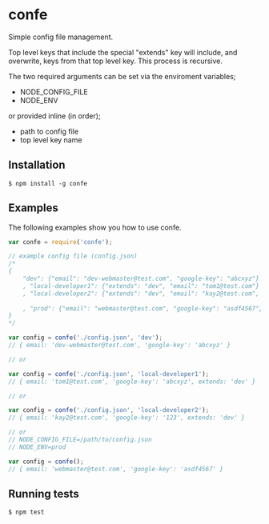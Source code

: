 confe
========

Simple config file management.

Top level keys that include the special "extends" key will include, and overwrite, keys from that top level key. This process is recursive. 

The two required arguments can be set via the enviroment variables;
 * NODE_CONFIG_FILE
 * NODE_ENV

or provided inline (in order);

 * path to config file
 * top level key name

Installation
--------

    $ npm install -g confe

Examples
--------

The following examples show you how to use confe.

```javascript
var confe = require('confe');

// example config file (config.json)
/*
{
	"dev": {"email": "dev-webmaster@test.com", "google-key": "abcxyz"}
	, "local-developer1": {"extends": "dev", "email": "tom1@test.com"}
	, "local-developer2": {"extends": "dev", "email": "kay2@test.com", "google-key": "123"}
	
	, "prod": {"email": "webmaster@test.com", "google-key": "asdf4567"}
}
*/

var config = confe('./config.json', 'dev');
// { email: 'dev-webmaster@test.com', 'google-key': 'abcxyz' }

// or

var config = confe('./config.json', 'local-developer1');
// { email: 'tom1@test.com', 'google-key': 'abcxyz', extends: 'dev' }

// or

var config = confe('./config.json', 'local-developer2');
// { email: 'kay2@test.com', 'google-key': '123', extends: 'dev' }

// or
// NODE_CONFIG_FILE=/path/to/config.json
// NODE_ENV=prod

var config = confe();
// { email: 'webmaster@test.com', 'google-key': 'asdf4567' }
```

Running tests
----

    $ npm test